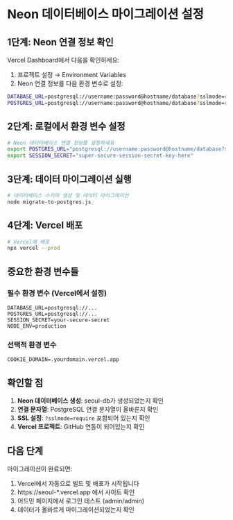 # Neon 데이터베이스 마이그레이션 설정

## 1단계: Neon 연결 정보 확인

Vercel Dashboard에서 다음을 확인하세요:
1. 프로젝트 설정 → Environment Variables
2. Neon 연결 정보를 다음 환경 변수로 설정:

```bash
DATABASE_URL=postgresql://username:password@hostname/database?sslmode=require
POSTGRES_URL=postgresql://username:password@hostname/database?sslmode=require
```

## 2단계: 로컬에서 환경 변수 설정

```bash
# Neon 데이터베이스 연결 정보를 설정하세요
export POSTGRES_URL="postgresql://username:password@hostname/database?sslmode=require"
export SESSION_SECRET="super-secure-session-secret-key-here"
```

## 3단계: 데이터 마이그레이션 실행

```bash
# 데이터베이스 스키마 생성 및 데이터 마이그레이션
node migrate-to-postgres.js
```

## 4단계: Vercel 배포

```bash
# Vercel에 배포
npx vercel --prod
```

## 중요한 환경 변수들

### 필수 환경 변수 (Vercel에서 설정)
```
DATABASE_URL=postgresql://...
POSTGRES_URL=postgresql://...
SESSION_SECRET=your-secure-secret
NODE_ENV=production
```

### 선택적 환경 변수
```
COOKIE_DOMAIN=.yourdomain.vercel.app
```

## 확인할 점

1. **Neon 데이터베이스 생성**: seoul-db가 생성되었는지 확인
2. **연결 문자열**: PostgreSQL 연결 문자열이 올바른지 확인
3. **SSL 설정**: `?sslmode=require` 포함되어 있는지 확인
4. **Vercel 프로젝트**: GitHub 연동이 되어있는지 확인

## 다음 단계

마이그레이션이 완료되면:
1. Vercel에서 자동으로 빌드 및 배포가 시작됩니다
2. https://seoul-*.vercel.app 에서 사이트 확인
3. 어드민 페이지에서 로그인 테스트 (admin/admin)
4. 데이터가 올바르게 마이그레이션되었는지 확인